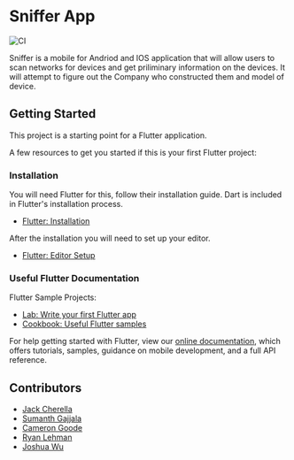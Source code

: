 # Sniffer App

![CI](https://github.com/Jcherella/SnifferApp/workflows/CI/badge.svg)

Sniffer is a mobile for Andriod and IOS application that will allow users to scan networks for devices and get priliminary information on the devices. It will attempt to figure out the Company who constructed them and model of device.

## Getting Started

This project is a starting point for a Flutter application.

A few resources to get you started if this is your first Flutter project:

### Installation

You will need Flutter for this, follow their installation guide. Dart is included in Flutter's installation process.
- [Flutter: Installation](https://flutter.dev/docs/get-started/install)

After the installation you will need to set up your editor.
- [Flutter: Editor Setup](https://flutter.dev/docs/get-started/editor)

### Useful Flutter Documentation

Flutter Sample Projects:
- [Lab: Write your first Flutter app](https://flutter.dev/docs/get-started/codelab)
- [Cookbook: Useful Flutter samples](https://flutter.dev/docs/cookbook)

For help getting started with Flutter, view our
[online documentation](https://flutter.dev/docs), which offers tutorials,
samples, guidance on mobile development, and a full API reference.

## Contributors

 - [Jack Cherella](https://github.com/Jcherella)
 - [Sumanth Gajjala](https://github.com/gajjas)
 - [Cameron Goode](https://github.com/randomcascade)
 - [Ryan Lehman](https://github.com/rlehman221)
 - [Joshua Wu](https://github.com/123joshuawu)
